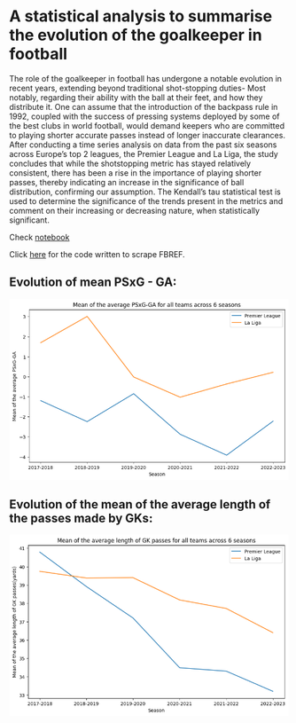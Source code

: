 
# A statistical analysis to summarise the evolution of the goalkeeper in football


The role of the goalkeeper in football has undergone a notable
evolution in recent years, extending beyond traditional shot-stopping
duties- Most notably, regarding their ability with the ball at their feet,
and how they distribute it. One can assume that the introduction of
the backpass rule in 1992, coupled with the success of pressing systems
deployed by some of the best clubs in world football, would demand
keepers who are committed to playing shorter accurate passes instead
of longer inaccurate clearances. After conducting a time series analysis
on data from the past six seasons across Europe’s top 2 leagues, the
Premier League and La Liga, the study concludes that while the shotstopping
metric has stayed relatively consistent, there has been a rise in
the importance of playing shorter passes, thereby indicating an increase
in the significance of ball distribution, confirming our assumption. The
Kendall’s tau statistical test is used to determine the significance of the
trends present in the metrics and comment on their increasing or decreasing
nature, when statistically significant.



Check [notebook](./eda.ipynb)


Click [here](./utils.py) for the code written to scrape FBREF.


## Evolution of mean PSxG - GA:


![](./psxg_minus_ga.png)



## Evolution of the mean of the average length of the passes made by GKs:


![](./avg_pass_length.png)




